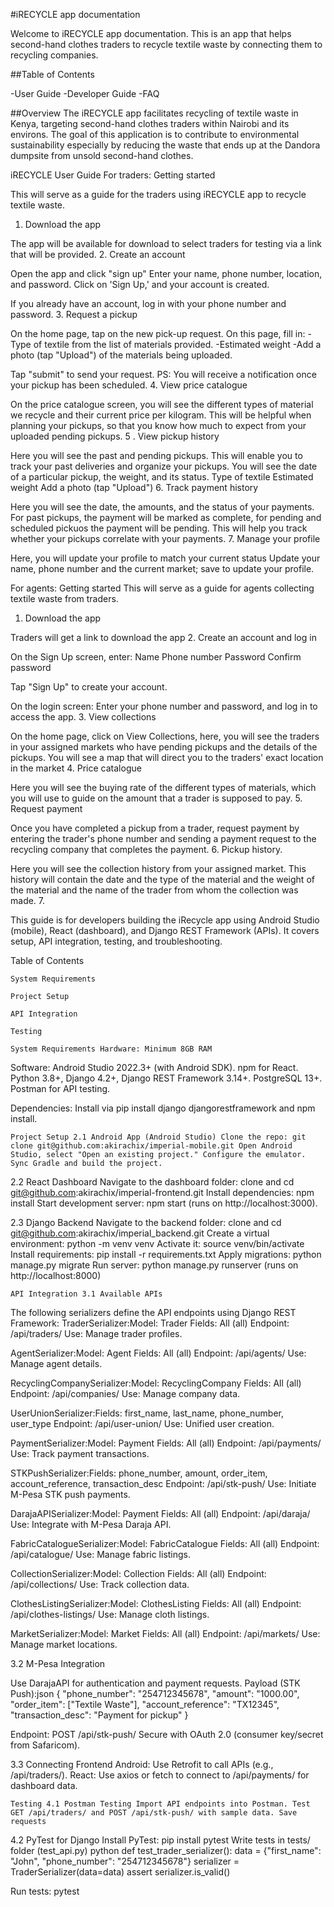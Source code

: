 #iRECYCLE app documentation

Welcome to iRECYCLE app documentation. This is an app that helps second-hand clothes traders to recycle textile waste by connecting them to recycling companies.

##Table of Contents

-User Guide -Developer Guide -FAQ

##Overview The iRECYCLE app facilitates recycling of textile waste in Kenya, targeting second-hand clothes traders within Nairobi and its environs. The goal of this application is to contribute to environmental sustainability especially by reducing the waste that ends up at the Dandora dumpsite from unsold second-hand clothes.


iRECYCLE User Guide
For traders: Getting started

This will serve as a guide for the traders using iRECYCLE app to recycle textile waste.
1. Download the app

The app will be available for download to select traders for testing via a link that will be provided.
2. Create an account

Open the app and click "sign up" Enter your name, phone number, location, and password. Click on 'Sign Up,' and your account is created.

If you already have an account, log in with your phone number and password.
3. Request a pickup

On the home page, tap on the new pick-up request. On this page, fill in: -Type of textile from the list of materials provided. -Estimated weight -Add a photo (tap "Upload") of the materials being uploaded.

Tap "submit" to send your request. PS: You will receive a notification once your pickup has been scheduled.
4. View price catalogue

On the price catalogue screen, you will see the different types of material we recycle and their current price per kilogram. This will be helpful when planning your pickups, so that you know how much to expect from your uploaded pending pickups.
5 . View pickup history

Here you will see the past and pending pickups. This will enable you to track your past deliveries and organize your pickups. You will see the date of a particular pickup, the weight, and its status. Type of textile Estimated weight Add a photo (tap "Upload")
6. Track payment history

Here you will see the date, the amounts, and the status of your payments. For past pickups, the payment will be marked as complete, for pending and scheduled pickuos the payment will be pending. This will help you track whether your pickups correlate
with your payments.
7. Manage your profile

Here, you will update your profile to match your current status Update your name, phone number and the current market; save to update your profile.

For agents: Getting started This will serve as a guide for agents collecting textile waste from traders.
1. Download the app

Traders will get a link to download the app
2. Create an account and log in

On the Sign Up screen, enter: Name Phone number Password Confirm password

Tap "Sign Up" to create your account.

On the login screen: Enter your phone number and password, and log in to access the app.
3. View collections

On the home page, click on View Collections, here, you will see the traders in your assigned markets who have pending pickups and the details of the pickups. You will see a map that will direct you to the traders' exact location in the market
4. Price catalogue

Here you will see the buying rate of the different types of materials, which you will use to guide on the amount that a trader is supposed to pay.
5. Request payment

Once you have completed a pickup from a trader, request payment by entering the trader's phone number and sending a payment request to the recycling company that completes the payment.
6. Pickup history.

Here you will see the collection history from your assigned market. This history will contain the date and the type of the material and the weight of the material and the name of the trader from whom the collection was made.
7.

This guide is for developers building the iRecycle app using Android Studio (mobile), React (dashboard), and Django REST Framework (APIs). It covers setup, API integration, testing, and troubleshooting.

Table of Contents

    System Requirements

    Project Setup

    API Integration

    Testing

    System Requirements Hardware: Minimum 8GB RAM

Software: Android Studio 2022.3+ (with Android SDK). npm for React. Python 3.8+, Django 4.2+, Django REST Framework 3.14+. PostgreSQL 13+. Postman for API testing.

Dependencies: Install via pip install django djangorestframework and npm install.

    Project Setup 2.1 Android App (Android Studio) Clone the repo: git clone git@github.com:akirachix/imperial-mobile.git Open Android Studio, select "Open an existing project." Configure the emulator. Sync Gradle and build the project.

2.2 React Dashboard Navigate to the dashboard folder: clone and cd git@github.com:akirachix/imperial-frontend.git Install dependencies: npm install Start development server: npm start (runs on http://localhost:3000).

2.3 Django Backend Navigate to the backend folder: clone and cd git@github.com:akirachix/imperial_backend.git Create a virtual environment: python -m venv venv Activate it: source venv/bin/activate Install requirements: pip install -r requirements.txt Apply migrations: python manage.py migrate Run server: python manage.py runserver (runs on http://localhost:8000)

    API Integration 3.1 Available APIs

The following serializers define the API endpoints using Django REST Framework: TraderSerializer:Model: Trader Fields: All (all) Endpoint: /api/traders/ Use: Manage trader profiles.

AgentSerializer:Model: Agent Fields: All (all) Endpoint: /api/agents/ Use: Manage agent details.

RecyclingCompanySerializer:Model: RecyclingCompany Fields: All (all) Endpoint: /api/companies/ Use: Manage company data.

UserUnionSerializer:Fields: first_name, last_name, phone_number, user_type Endpoint: /api/user-union/ Use: Unified user creation.

PaymentSerializer:Model: Payment Fields: All (all) Endpoint: /api/payments/ Use: Track payment transactions.

STKPushSerializer:Fields: phone_number, amount, order_item, account_reference, transaction_desc Endpoint: /api/stk-push/ Use: Initiate M-Pesa STK push payments.

DarajaAPISerializer:Model: Payment Fields: All (all) Endpoint: /api/daraja/ Use: Integrate with M-Pesa Daraja API.

FabricCatalogueSerializer:Model: FabricCatalogue Fields: All (all) Endpoint: /api/catalogue/ Use: Manage fabric listings.

CollectionSerializer:Model: Collection Fields: All (all) Endpoint: /api/collections/ Use: Track collection data.

ClothesListingSerializer:Model: ClothesListing Fields: All (all) Endpoint: /api/clothes-listings/ Use: Manage cloth listings.

MarketSerializer:Model: Market Fields: All (all) Endpoint: /api/markets/ Use: Manage market locations.

3.2 M-Pesa Integration

Use DarajaAPI for authentication and payment requests. Payload (STK Push):json { "phone_number": "254712345678", "amount": "1000.00", "order_item": ["Textile Waste"], "account_reference": "TX12345", "transaction_desc": "Payment for pickup" }

Endpoint: POST /api/stk-push/ Secure with OAuth 2.0 (consumer key/secret from Safaricom).

3.3 Connecting Frontend Android: Use Retrofit to call APIs (e.g., /api/traders/). React: Use axios or fetch to connect to /api/payments/ for dashboard data.

    Testing 4.1 Postman Testing Import API endpoints into Postman. Test GET /api/traders/ and POST /api/stk-push/ with sample data. Save requests

4.2 PyTest for Django Install PyTest: pip install pytest Write tests in tests/ folder (test_api.py) python def test_trader_serializer(): data = {"first_name": "John", "phone_number": "254712345678"} serializer = TraderSerializer(data=data) assert serializer.is_valid()

Run tests: pytest


